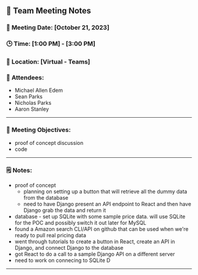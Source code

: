 ## 📝 **Team Meeting Notes**

### 📅 **Meeting Date**: [October 21, 2023]

### 🕒 **Time**: [1:00 PM] - [3:00 PM]

### 📍 **Location**: [Virtual - Teams]

### 📣 **Attendees**:
- Michael Allen Edem
- Sean Parks
- Nicholas Parks
- Aaron Stanley

---

### 🎯 **Meeting Objectives**:
- proof of concept discussion
- code 



---

### 🗒️ **Notes**:
- proof of concept
  - planning on setting up a button that will retrieve all the dummy data from the database
  - need to have Django present an API endpoint to React and then have Django grab the data and return it
- database - set up SQLite with some sample price data. will use SQLite for the POC and possibly switch it out later for MySQL
- found a Amazon search CLI/API on github that can be used when we're ready to pull real pricing data
- went through tutorials to create a button in React, create an API in Django, and connect Django to the database
- got React to do a call to a sample Django API on a different server
- need to work on connecing to SQLite D

---
